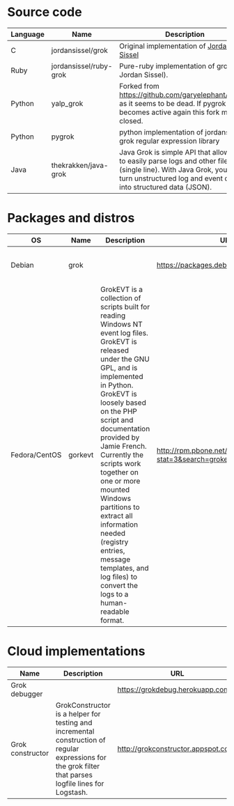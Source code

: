 # Source code

| Language   | Name                | Description                            | URL                                    |
|------------|---------------------|----------------------------------------|----------------------------------------|
| C | jordansissel/grok |Original implementation of [Jordan Sissel](http://www.semicomplete.com/about/)|https://github.com/jordansissel/grok https://code.google.com/archive/p/semicomplete/wikis/Grok.wiki|
|Ruby| jordansissel/ruby-grok |Pure-ruby implementation of grok (also Jordan Sissel). | https://github.com/jordansissel/ruby-grok|
|Python      | yalp_grok | Forked from https://github.com/garyelephant/pygrok as it seems to be dead. If pygrok becomes active again this fork may be closed. |https://pypi.python.org/pypi/yalp_grok|
|Python      | pygrok|python implementation of jordansissel's grok regular expression library    |https://github.com/garyelephant/pygrok|
|Java |thekrakken/java-grok|Java Grok is simple API that allows you to easily parse logs and other files (single line). With Java Grok, you can turn unstructured log and event data into structured data (JSON).|http://grok.nflabs.com/ http://grok.nflabs.com/|

# Packages and distros

| OS      | Name                | Description                            | URL                                    | Maintainer |
|---------|---------------------|----------------------------------------|----------------------------------------|------------|
| Debian  | grok|     | https://packages.debian.org/sid/main/grok | [Stig Sandbeck Mathisen ](mailto:ssm@debian.org) [(KK page)](https://qa.debian.org/developer.php?login=ssm%40debian.org) |
|Fedora/CentOS| gorkevt|GrokEVT is a collection of scripts built for reading Windows NT event log files. GrokEVT is released under the GNU GPL, and is implemented in Python. GrokEVT is loosely based on the PHP script and documentation provided by Jamie French. Currently the scripts work together on one or more mounted Windows partitions to extract all information needed (registry entries, message templates, and log files) to convert the logs to a human-readable format. |http://rpm.pbone.net/index.php3?stat=3&search=grokevt&srodzaj=3|[Lawrence R_ Rogers (lrr_cert_org)](http://rpm.pbone.net/index.php3/stat/15/pakman/7781/com/Lawrence%20R_%20Rogers%20(lrr_cert_org).html)|

# Cloud implementations

| Name                | Description                            | URL                                    |
|---------------------|----------------------------------------|----------------------------------------|
|Grok debugger||https://grokdebug.herokuapp.com/|
|Grok constructor|GrokConstructor is a helper for testing and incremental construction of regular expressions for the grok filter that parses logfile lines for Logstash.|http://grokconstructor.appspot.com/|
